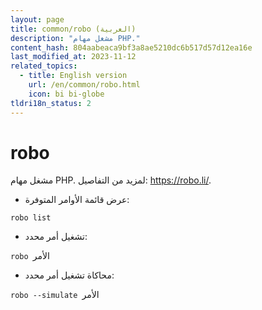 ```yaml
---
layout: page
title: common/robo (العربية)
description: "مشغل مهام PHP."
content_hash: 804aabeaca9bf3a8ae5210dc6b517d57d12ea16e
last_modified_at: 2023-11-12
related_topics:
  - title: English version
    url: /en/common/robo.html
    icon: bi bi-globe
tldri18n_status: 2
---
```

# robo

مشغل مهام PHP.
لمزيد من التفاصيل: <https://robo.li/>.

- عرض قائمة الأوامر المتوفرة:

`robo list`

- تشغيل أمر محدد:

`robo `<span class="tldr-var badge badge-pill bg-dark-lm bg-white-dm text-white-lm text-dark-dm font-weight-bold">الأمر</span>

- محاكاة تشغيل أمر محدد:

`robo --simulate `<span class="tldr-var badge badge-pill bg-dark-lm bg-white-dm text-white-lm text-dark-dm font-weight-bold">الأمر</span>

